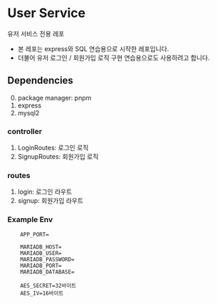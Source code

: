 # User Service

유저 서비스 전용 레포

* 본 레포는 express와 SQL 연습용으로 시작한 레포입니다.
* 더불어 유저 로그인 / 회원가입 로직 구현 연습용으로도 사용하려고 합니다.

## Dependencies

0. package manager: pnpm
1. express
2. mysql2

### controller

1. LoginRoutes: 로그인 로직
2. SignupRoutes: 회원가입 로직

### routes

1. login: 로그인 라우트
2. signup: 회원가입 라우트

### Example Env

```file
    APP_PORT=
    
    MARIADB_HOST=
    MARIADB_USER=
    MARIADB_PASSWORD=
    MARIADB_PORT=
    MARIADB_DATABASE=

    AES_SECRET=32바이트
    AES_IV=16바이트
```

